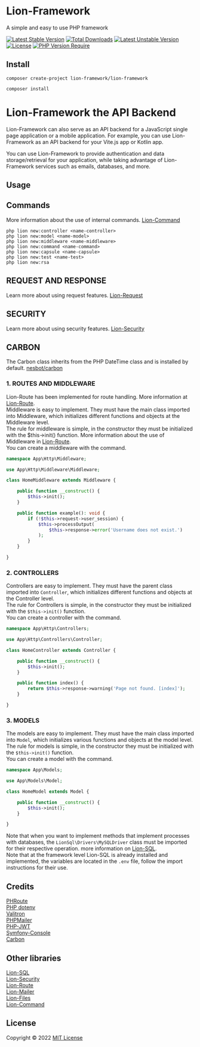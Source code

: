 # Lion-Framework
A simple and easy to use PHP framework

[![Latest Stable Version](http://poser.pugx.org/lion-framework/lion-framework/v)](https://packagist.org/packages/lion-framework/lion-framework) [![Total Downloads](http://poser.pugx.org/lion-framework/lion-framework/downloads)](https://packagist.org/packages/lion-framework/lion-framework) [![Latest Unstable Version](http://poser.pugx.org/lion-framework/lion-framework/v/unstable)](https://packagist.org/packages/lion-framework/lion-framework) [![License](http://poser.pugx.org/lion-framework/lion-framework/license)](https://packagist.org/packages/lion-framework/lion-framework) [![PHP Version Require](http://poser.pugx.org/lion-framework/lion-framework/require/php)](https://packagist.org/packages/lion-framework/lion-framework)

## Install
```shell
composer create-project lion-framework/lion-framework
```

```shell
composer install
```

# Lion-Framework the API Backend
Lion-Framework can also serve as an API backend for a JavaScript single page application or a mobile application. For example, you can use Lion-Framework as an API backend for your Vite.js app or Kotlin app. <br>

You can use Lion-Framework to provide authentication and data storage/retrieval for your application, while taking advantage of Lion-Framework services such as emails, databases, and more.

## Usage
## Commands
More information about the use of internal commands. [Lion-Command](https://github.com/Sleon4/Lion-Command)

```shell
php lion new:controller <name-controller>
php lion new:model <name-model>
php lion new:middleware <name-middleware>
php lion new:command <name-command>
php lion new:capsule <name-capsule>
php lion new:test <name-test>
php lion new:rsa
```

## REQUEST AND RESPONSE
Learn more about using request features. [Lion-Request](https://github.com/Sleon4/Lion-Request)

## SECURITY
Learn more about using security features. [Lion-Security](https://github.com/Sleon4/Lion-Security)

## CARBON
The Carbon class inherits from the PHP DateTime class and is installed by default. [nesbot/carbon](https://carbon.nesbot.com/)

### 1. ROUTES AND MIDDLEWARE
Lion-Route has been implemented for route handling. More information at [Lion-Route](https://github.com/Sleon4/Lion-Route). <br>
Middleware is easy to implement. They must have the main class imported into Middleware, which initializes different functions and objects at the Middleware level. <br>
The rule for middleware is simple, in the constructor they must be initialized with the $this->init() function. More information about the use of Middleware in [Lion-Route](https://github.com/Sleon4/Lion-Route). <br>
You can create a middleware with the command.
```php
namespace App\Http\Middleware;

use App\Http\Middleware\Middleware;

class HomeMiddleware extends Middleware {

	public function __construct() {
		$this->init();
	}

	public function example(): void {
		if (!$this->request->user_session) {
			$this->processOutput(
				$this->response->error('Username does not exist.')
			);
		}
	}

}
```

### 2. CONTROLLERS
Controllers are easy to implement. They must have the parent class imported into `Controller`, which initializes different functions and objects at the Controller level. <br>
The rule for Controllers is simple, in the constructor they must be initialized with the `$this->init()` function. <br>
You can create a controller with the command.
```php
namespace App\Http\Controllers;

use App\Http\Controllers\Controller;

class HomeController extends Controller {

	public function __construct() {
		$this->init();
	}

	public function index() {
		return $this->response->warning('Page not found. [index]');
	}

}
```

### 3. MODELS
The models are easy to implement. They must have the main class imported into `Model`, which initializes various functions and objects at the model level. <br>
The rule for models is simple, in the constructor they must be initialized with the `$this->init()` function. <br>
You can create a model with the command.
```php
namespace App\Models;

use App\Models\Model;

class HomeModel extends Model {

	public function __construct() {
		$this->init();
	}

}
```

Note that when you want to implement methods that implement processes with databases, the `LionSql\Drivers\MySQLDriver` class must be imported for their respective operation. more information on [Lion-SQL](https://github.com/Sleon4/Lion-SQL). <br>
Note that at the framework level Lion-SQL is already installed and implemented, the variables are located in the `.env` file, follow the import instructions for their use.

## Credits
[PHRoute](https://github.com/mrjgreen/phroute) <br>
[PHP dotenv](https://github.com/vlucas/phpdotenv) <br>
[Valitron](https://github.com/vlucas/valitron) <br>
[PHPMailer](https://github.com/PHPMailer/PHPMailer) <br>
[PHP-JWT](https://github.com/firebase/php-jwt) <br>
[Symfony-Console](https://github.com/symfony/console) <br>
[Carbon](https://carbon.nesbot.com/)

## Other libraries
[Lion-SQL](https://github.com/Sleon4/Lion-SQL) <br>
[Lion-Security](https://github.com/Sleon4/Lion-Security) <br>
[Lion-Route](https://github.com/Sleon4/Lion-Route) <br>
[Lion-Mailer](https://github.com/Sleon4/Lion-Mailer) <br>
[Lion-Files](https://github.com/Sleon4/Lion-Files) <br>
[Lion-Command](https://github.com/Sleon4/Lion-Command)

## License
Copyright © 2022 [MIT License](https://github.com/Sleon4/Lion-Framework/blob/main/LICENSE)